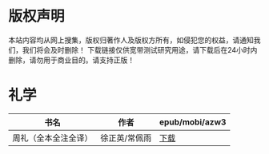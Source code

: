 # 版权声明

本站内容均从网上搜集，版权归著作人及版权方所有，如侵犯您的权益，请通知我们，我们将会及时删除！ 下载链接仅供宽带测试研究用途，请下载后在24小时内删除，请勿用于商业目的。请支持正版！

# 礼学

| 书名 | 作者 | epub/mobi/azw3 |
| --- | --- | --- |
| 周礼（全本全注全译） | 徐正英/常佩雨 | [下载](https://url89.ctfile.com/f/31084289-1356985789-d7d9d8?p=8866) |
